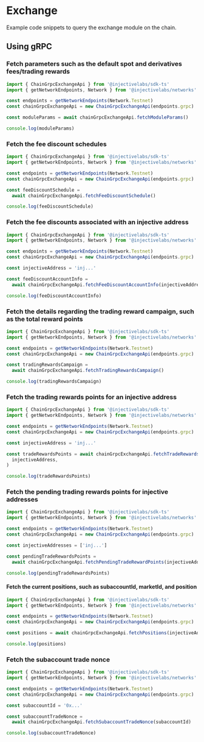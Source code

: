 # Exchange

Example code snippets to query the exchange module on the chain.

## Using gRPC

### Fetch parameters such as the default spot and derivatives fees/trading rewards

```ts
import { ChainGrpcExchangeApi } from '@injectivelabs/sdk-ts'
import { getNetworkEndpoints, Network } from '@injectivelabs/networks'

const endpoints = getNetworkEndpoints(Network.Testnet)
const chainGrpcExchangeApi = new ChainGrpcExchangeApi(endpoints.grpc)

const moduleParams = await chainGrpcExchangeApi.fetchModuleParams()

console.log(moduleParams)
```

### Fetch the fee discount schedules

```ts
import { ChainGrpcExchangeApi } from '@injectivelabs/sdk-ts'
import { getNetworkEndpoints, Network } from '@injectivelabs/networks'

const endpoints = getNetworkEndpoints(Network.Testnet)
const chainGrpcExchangeApi = new ChainGrpcExchangeApi(endpoints.grpc)

const feeDiscountSchedule =
  await chainGrpcExchangeApi.fetchFeeDiscountSchedule()

console.log(feeDiscountSchedule)
```

### Fetch the fee discounts associated with an injective address

```ts
import { ChainGrpcExchangeApi } from '@injectivelabs/sdk-ts'
import { getNetworkEndpoints, Network } from '@injectivelabs/networks'

const endpoints = getNetworkEndpoints(Network.Testnet)
const chainGrpcExchangeApi = new ChainGrpcExchangeApi(endpoints.grpc)

const injectiveAddress = 'inj...'

const feeDiscountAccountInfo =
  await chainGrpcExchangeApi.fetchFeeDiscountAccountInfo(injectiveAddress)

console.log(feeDiscountAccountInfo)
```

### Fetch the details regarding the trading reward campaign, such as the total reward points

```ts
import { ChainGrpcExchangeApi } from '@injectivelabs/sdk-ts'
import { getNetworkEndpoints, Network } from '@injectivelabs/networks'

const endpoints = getNetworkEndpoints(Network.Testnet)
const chainGrpcExchangeApi = new ChainGrpcExchangeApi(endpoints.grpc)

const tradingRewardsCampaign =
  await chainGrpcExchangeApi.fetchTradingRewardsCampaign()

console.log(tradingRewardsCampaign)
```

### Fetch the trading rewards points for an injective address

```ts
import { ChainGrpcExchangeApi } from '@injectivelabs/sdk-ts'
import { getNetworkEndpoints, Network } from '@injectivelabs/networks'

const endpoints = getNetworkEndpoints(Network.Testnet)
const chainGrpcExchangeApi = new ChainGrpcExchangeApi(endpoints.grpc)

const injectiveAddress = 'inj...'

const tradeRewardsPoints = await chainGrpcExchangeApi.fetchTradeRewardsPoints(
  injectiveAddress,
)

console.log(tradeRewardsPoints)
```

### Fetch the pending trading rewards points for injective addresses

```ts
import { ChainGrpcExchangeApi } from '@injectivelabs/sdk-ts'
import { getNetworkEndpoints, Network } from '@injectivelabs/networks'

const endpoints = getNetworkEndpoints(Network.Testnet)
const chainGrpcExchangeApi = new ChainGrpcExchangeApi(endpoints.grpc)

const injectiveAddresses = ['inj...']

const pendingTradeRewardsPoints =
  await chainGrpcExchangeApi.fetchPendingTradeRewardPoints(injectiveAddresses)

console.log(pendingTradeRewardsPoints)
```

#### Fetch the current positions, such as subaccountId, marketId, and position

```ts
import { ChainGrpcExchangeApi } from '@injectivelabs/sdk-ts'
import { getNetworkEndpoints, Network } from '@injectivelabs/networks'

const endpoints = getNetworkEndpoints(Network.Testnet)
const chainGrpcExchangeApi = new ChainGrpcExchangeApi(endpoints.grpc)

const positions = await chainGrpcExchangeApi.fetchPositions(injectiveAddresses)

console.log(positions)
```

### Fetch the subaccount trade nonce

```ts
import { ChainGrpcExchangeApi } from '@injectivelabs/sdk-ts'
import { getNetworkEndpoints, Network } from '@injectivelabs/networks'

const endpoints = getNetworkEndpoints(Network.Testnet)
const chainGrpcExchangeApi = new ChainGrpcExchangeApi(endpoints.grpc)

const subaccountId = '0x...'

const subaccountTradeNonce =
  await chainGrpcExchangeApi.fetchSubaccountTradeNonce(subaccountId)

console.log(subaccountTradeNonce)
```
